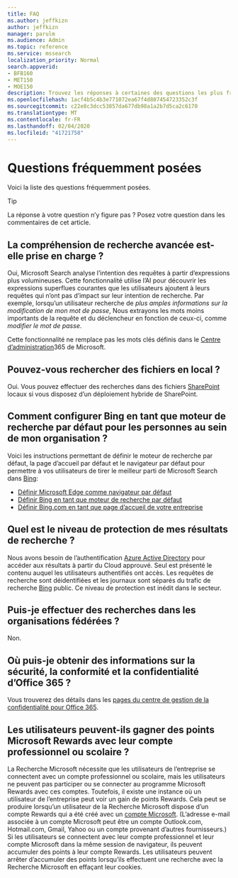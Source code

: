 ```yaml
---
title: FAQ
ms.author: jeffkizn
author: jeffkizn
manager: parulm
ms.audience: Admin
ms.topic: reference
ms.service: mssearch
localization_priority: Normal
search.appverid:
- BFB160
- MET150
- MOE150
description: Trouvez les réponses à certaines des questions les plus fréquentes concernant Microsoft Search (recherche Microsoft)
ms.openlocfilehash: 1acf4b5c4b3e771072ea67f4d807454723352c3f
ms.sourcegitcommit: c22e8c3dcc53857da677db98a1a2b7d5ca2c6170
ms.translationtype: MT
ms.contentlocale: fr-FR
ms.lasthandoff: 02/04/2020
ms.locfileid: "41721758"
---
```

<!-- markdownlint-disable no-trailing-punctuation -->
# <a name="frequently-asked-questions"></a>Questions fréquemment posées

Voici la liste des questions fréquemment posées.

> [!TIP]
> La réponse à votre question n’y figure pas ? Posez votre question dans les commentaires de cet article.

## <a name="is-advanced-query-understanding-supported"></a>La compréhension de recherche avancée est-elle prise en charge ?

Oui, Microsoft Search analyse l’intention des requêtes à partir d’expressions plus volumineuses. Cette fonctionnalité utilise l’AI pour découvrir les expressions superflues courantes que les utilisateurs ajoutent à leurs requêtes qui n’ont pas d’impact sur leur intention de recherche. Par exemple, lorsqu’un utilisateur recherche de *plus amples informations sur la modification de mon mot de passe*, Nous extrayons les mots moins importants de la requête et du déclencheur en fonction de ceux-ci, comme *modifier le mot de passe*.
  
Cette fonctionnalité ne remplace pas les mots clés définis dans le [Centre d’administration](https://admin.microsoft.com)365 de Microsoft.
  
## <a name="can-you-search-for-files-on-premises"></a>Pouvez-vous rechercher des fichiers en local ?

Oui. Vous pouvez effectuer des recherches dans des fichiers [SharePoint](http://sharepoint.com/) locaux si vous disposez d’un déploiement hybride de SharePoint.
  
## <a name="how-do-i-make-bing-the-default-search-engine-for-people-in-my-org"></a>Comment configurer Bing en tant que moteur de recherche par défaut pour les personnes au sein de mon organisation ?

Voici les instructions permettant de définir le moteur de recherche par défaut, la page d’accueil par défaut et le navigateur par défaut pour permettre à vos utilisateurs de tirer le meilleur parti de Microsoft Search dans [Bing](https://Bing.com):

- [Définir Microsoft Edge comme navigateur par défaut](set-default-browser.md)
- [Définir Bing en tant que moteur de recherche par défaut](set-default-search-engine.md)
- [Définir Bing.com en tant que page d’accueil de votre entreprise](set-default-homepage.md)

## <a name="how-are-my-search-results-protected"></a>Quel est le niveau de protection de mes résultats de recherche ?

Nous avons besoin de l’authentification [Azure Active Directory](https://docs.microsoft.com/azure/active-directory/) pour accéder aux résultats à partir du Cloud approuvé. Seul est présenté le contenu auquel les utilisateurs authentifiés ont accès. Les requêtes de recherche sont déidentifiées et les journaux sont séparés du trafic de recherche [Bing](https://Bing.com) public. Ce niveau de protection est inédit dans le secteur.

## <a name="can-i-search-across-federated-organizations"></a>Puis-je effectuer des recherches dans les organisations fédérées ?

Non.

## <a name="where-can-i-get-info-about-office-365-security-compliance-and-privacy"></a>Où puis-je obtenir des informations sur la sécurité, la conformité et la confidentialité d’Office 365 ?

Vous trouverez des détails dans les [pages du centre de gestion de la confidentialité pour Office 365](https://www.microsoft.com/TrustCenter/CloudServices/office365/default.aspx).

## <a name="can-users-earn-microsoft-rewards-points-with-their-work-or-school-account"></a>Les utilisateurs peuvent-ils gagner des points Microsoft Rewards avec leur compte professionnel ou scolaire ?

La Recherche Microsoft nécessite que les utilisateurs de l’entreprise se connectent avec un compte professionnel ou scolaire, mais les utilisateurs ne peuvent pas participer ou se connecter au programme Microsoft Rewards avec ces comptes. Toutefois, il existe une instance où un utilisateur de l’entreprise peut voir un gain de points Rewards. Cela peut se produire lorsqu’un utilisateur de la Recherche Microsoft dispose d’un compte Rewards qui a été créé avec un [compte Microsoft](https://www.microsoft.com/welcome?rtc=1). (L’adresse e-mail associée à un compte Microsoft peut être un compte Outlook.com, Hotmail.com, Gmail, Yahoo ou un compte provenant d’autres fournisseurs.) Si les utilisateurs se connectent avec leur compte professionnel et leur compte Microsoft dans la même session de navigateur, ils peuvent accumuler des points à leur compte Rewards. Les utilisateurs peuvent arrêter d’accumuler des points lorsqu’ils effectuent une recherche avec la Recherche Microsoft en effaçant leur cookies.
